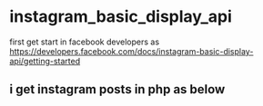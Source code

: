 # instagram_basic_display_api
first get start in facebook developers as https://developers.facebook.com/docs/instagram-basic-display-api/getting-started
## i get instagram posts in php as below
